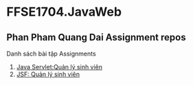 # FFSE1704.JavaWeb
## Phan Pham Quang Dai Assignment repos


Danh sách bài tập Assignments

1. [Java Servlet:Quản lý sinh viên](https://github.com/FASTTRACKSE/FFSE1704.JavaWeb/tree/master/DaiPPQ/quanlysinhvien)
2. [JSF: Quản lý sinh viên](https://github.com/FASTTRACKSE/FFSE1704.JavaWeb/tree/master/DaiPPQ/quanlysinhvienjsf)
